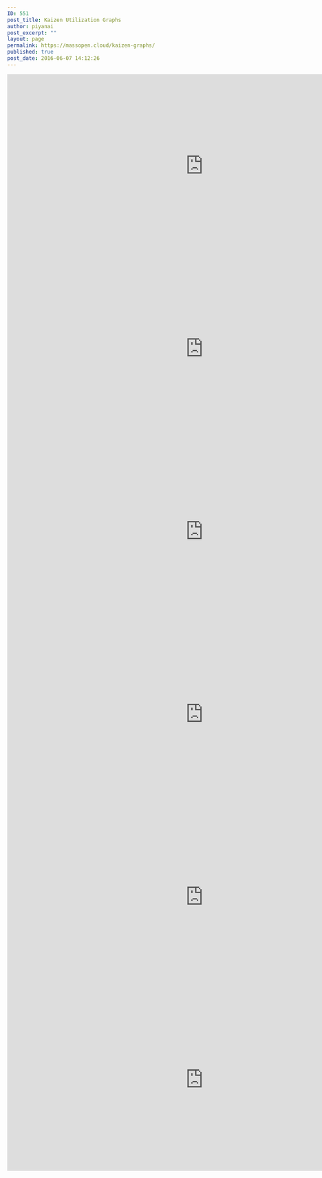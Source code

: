 ```yaml
---
ID: 551
post_title: Kaizen Utilization Graphs
author: piyanai
post_excerpt: ""
layout: page
permalink: https://massopen.cloud/kaizen-graphs/
published: true
post_date: 2016-06-07 14:12:26
---
```

<iframe width="910" height="425" frameborder="0" scrolling="no" src="https://plot.ly/~tqiu8/6.embed?link=false&modebar=false"></iframe>

<iframe width="910" height="425" frameborder="0" scrolling="no" link="false" src="https://plot.ly/~tqiu8/8.embed?link=false&modebar=false"></iframe>

<iframe width="910" height="425" frameborder="0" scrolling="no" src="https://plot.ly/~tqiu8/10.embed?link=false&modebar=false"></iframe>

<iframe width="910" height="425" frameborder="0" scrolling="no" src="https://plot.ly/~tqiu8/12.embed?link=false&modebar=false"></iframe>

<iframe width="910" height="425" frameborder="0" scrolling="no" src="https://plot.ly/~tqiu8/14.embed?link=false&modebar=false"></iframe>

<iframe width="910" height="425" frameborder="0" scrolling="no" src="https://plot.ly/~tqiu8/16.embed?link=false&modebar=false"></iframe>